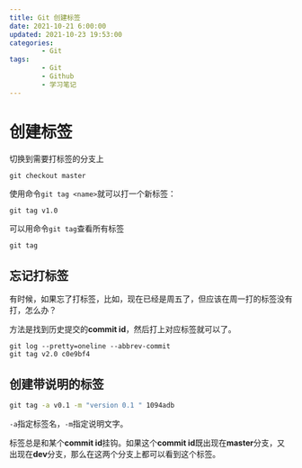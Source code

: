 ```yaml
---
title: Git 创建标签
date: 2021-10-21 6:00:00
updated: 2021-10-23 19:53:00
categories:
        - Git
tags:
        - Git
        - Github
        - 学习笔记
---
```


# 创建标签

切换到需要打标签的分支上

```
git checkout master
```

使用命令`git tag <name>`就可以打一个新标签：

```cmd
git tag v1.0
```

可以用命令`git tag`查看所有标签

```
git tag
```

## 忘记打标签

有时候，如果忘了打标签，比如，现在已经是周五了，但应该在周一打的标签没有打，怎么办？

方法是找到历史提交的**commit id**，然后打上对应标签就可以了。

```
git log --pretty=oneline --abbrev-commit
git tag v2.0 c0e9bf4
```

## 创建带说明的标签

```cmd
git tag -a v0.1 -m "version 0.1 " 1094adb
```

`-a`指定标签名，`-m`指定说明文字。

标签总是和某个**commit id**挂钩。如果这个**commit id**既出现在**master**分支，又出现在**dev**分支，那么在这两个分支上都可以看到这个标签。
